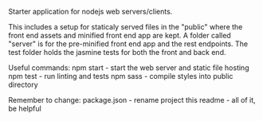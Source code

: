 Starter application for nodejs web servers/clients.

This includes a setup for staticaly served files in the "public" where the front end assets and minified front end app are kept.  A folder called "server" is for the pre-minified front end app and the rest endpoints.  The test folder holds the jasmine tests for both the front and back end.

Useful commands:
npm start - start the web server and static file hosting
npm test - run linting and tests
npm sass - compile styles into public directory

Remember to change:
package.json - rename project
this readme - all of it, be helpful

